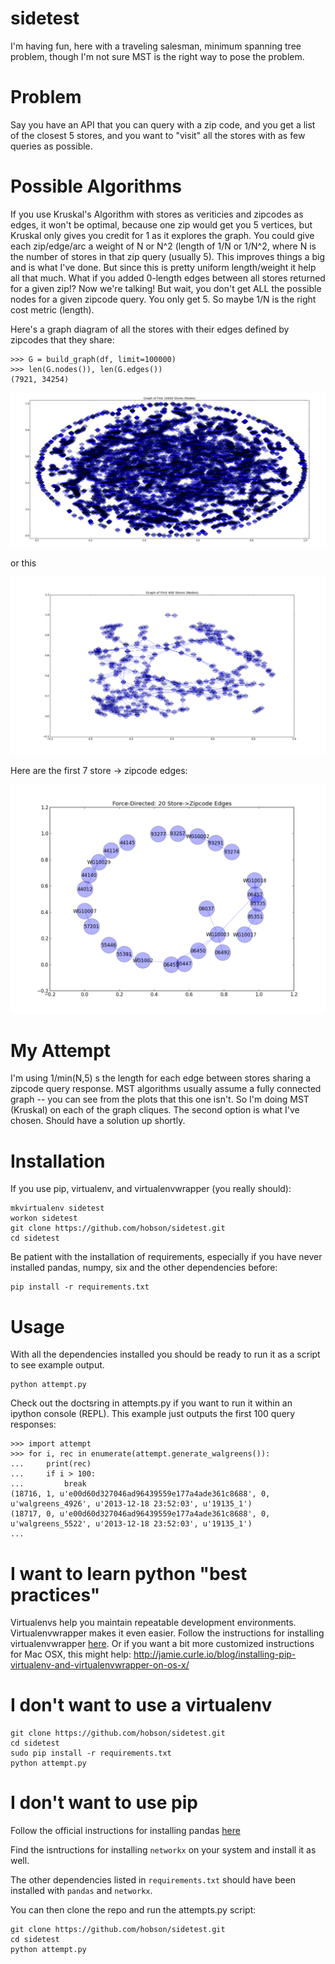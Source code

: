 # sidetest

I'm having fun, here with a traveling salesman, minimum spanning tree problem, though I'm not sure MST is the right way to pose the problem.  

# Problem

Say you have an API that you can query with a zip code, and you get a list of the closest 5 stores, and you want to "visit" all the stores with as few queries as possible. 

# Possible Algorithms

If you use Kruskal's Algorithm with stores as veriticies and zipcodes as edges, it won't be optimal, because one zip would get you 5 vertices, but Kruskal only gives you credit for 1 as it explores the graph. You could give each zip/edge/arc a weight of N or N^2 (length of 1/N or 1/N^2, where N is the number of stores in that zip query (usually 5).  This improves things a big and is what I've done. But since this is pretty uniform length/weight it help all that much. What if you added 0-length edges between all stores returned for a given zip!? Now we're talking! But wait, you don't get ALL the possible nodes for a given zipcode query. You only get 5.  So maybe 1/N is the right cost metric (length). 

Here's a graph diagram of all the stores with their edges defined by zipcodes that they share:

    >>> G = build_graph(df, limit=100000)
    >>> len(G.nodes()), len(G.edges())
    (7921, 34254)

![Force-Directed Graph Diagram](spring50edges.png?raw=true "50 Store-Zipcode Edges, Force-Directed Layout")

or this

![Shell Graph Diagram](shell50edges.png?raw=true "50 Store-Zipcode Edges, Shell (Circle) Layout")

Here are the first 7 store -> zipcode edges:

![Force-Directed Graph, 7 Stores](first7stores.png?raw=true "First 7 Stores, Force-Directed Layout")

# My Attempt

I'm using 1/min(N,5) s the length for each edge between stores sharing a zipcode query response. MST algorithms usually assume a fully connected graph -- you can see from the plots that this one isn't. So I'm doing MST (Kruskal) on each of the graph cliques. The second option is what I've chosen. Should have a solution up shortly.

# Installation

If you use pip, virtualenv, and virtualenvwrapper (you really should):

    mkvirtualenv sidetest
    workon sidetest
    git clone https://github.com/hobson/sidetest.git
    cd sidetest

Be patient with the installation of requirements, especially if you have never installed pandas, numpy, six and the other dependencies before:

    pip install -r requirements.txt

# Usage

With all the dependencies installed you should be ready to run it as a script to see example output.  

    python attempt.py

Check out the doctsring in attempts.py if you want to run it within an ipython console (REPL). This example just outputs the first 100 query responses:

    >>> import attempt
    >>> for i, rec in enumerate(attempt.generate_walgreens()):
    ...     print(rec)
    ...     if i > 100:
    ...         break
    (18716, 1, u'e00d60d327046ad96439559e177a4ade361c8688', 0, u'walgreens_4926', u'2013-12-18 23:52:03', u'19135_1')
    (18717, 0, u'e00d60d327046ad96439559e177a4ade361c8688', 0, u'walgreens_5522', u'2013-12-18 23:52:03', u'19135_1')
    ...

# I want to learn python "best practices"

Virtualenvs help you maintain repeatable development environments. Virtualenvwrapper makes it even easier. Follow the instructions for installing virtualenvwrapper [here](http://virtualenvwrapper.readthedocs.org/en/latest/install.html). Or if you want a bit more customized instructions for Mac OSX, this might help: http://jamie.curle.io/blog/installing-pip-virtualenv-and-virtualenvwrapper-on-os-x/

# I don't want to use a virtualenv

    git clone https://github.com/hobson/sidetest.git
    cd sidetest
    sudo pip install -r requirements.txt
    python attempt.py

# I don't want to use pip

Follow the official instructions for installing pandas [here](http://pandas.pydata.org/pandas-docs/stable/install.html)

Find the isntructions for installing `networkx` on your system and install it as well.

The other dependencies listed in `requirements.txt` should have been installed with `pandas` and `networkx`.

You can then clone the repo and run the attempts.py script:

    git clone https://github.com/hobson/sidetest.git
    cd sidetest
    python attempt.py

